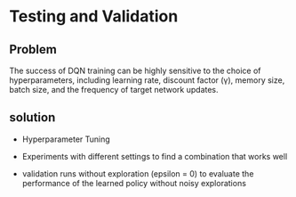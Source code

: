 # Testing and Validation

## Problem

The success of DQN training can be highly sensitive to the choice of hyperparameters, including learning rate, discount factor (γ), memory size, batch size, and the frequency of target network updates.

## solution

- Hyperparameter Tuning

- Experiments with different settings to find a combination that works well

- validation runs without exploration (epsilon = 0) to evaluate the performance of the learned policy without noisy explorations
